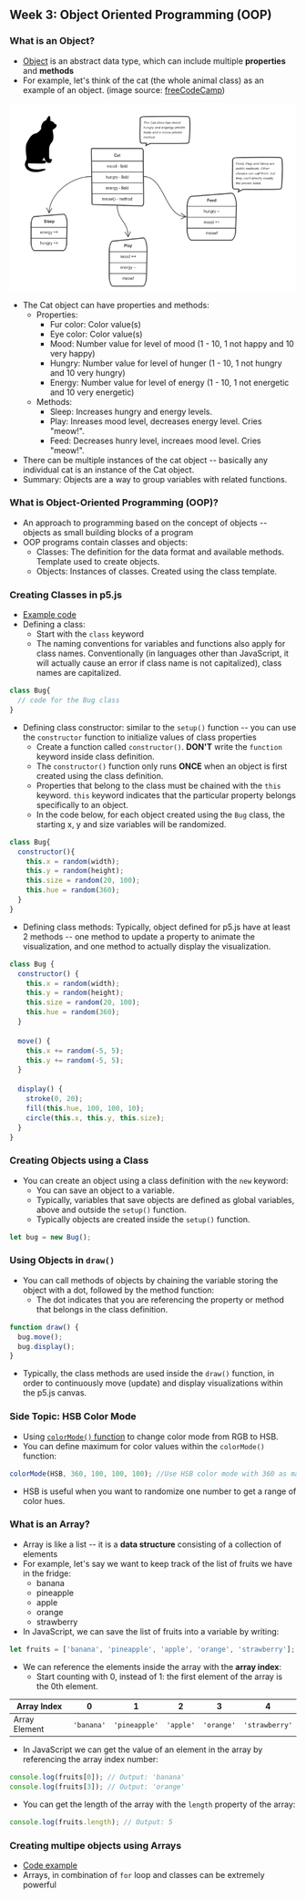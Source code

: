 ## Week 3: Object Oriented Programming (OOP)

### What is an Object?

* [Object](https://en.wikipedia.org/wiki/Object_(computer_science)) is an abstract data type, which can include multiple **properties** and **methods**
* For example, let's think of the cat (the whole animal class) as an example of an object. (image source: [freeCodeCamp](https://www.freecodecamp.org/news/object-oriented-programming-concepts-21bb035f7260/))

![Diagram of objects in programming explained using the cat as an example](_img/cat-oop.png)

* The Cat object can have properties and methods:
  * Properties:
    * Fur color: Color value(s)
    * Eye color: Color value(s)
    * Mood: Number value for level of mood (1 - 10, 1 not happy and 10 very happy)
    * Hungry: Number value for level of hunger (1 - 10, 1 not hungry and 10 very hungry)
    * Energy: Number value for level of energy (1 - 10, 1 not energetic and 10 very energetic)
  * Methods:
    * Sleep: Increases hungry and energy levels.
    * Play: Inreases mood level, decreases energy level. Cries "meow!".
    * Feed: Decreases hunry level, increaes mood level. Cries "meow!".
* There can be multiple instances of the cat object -- basically any individual cat is an instance of the Cat object.
* Summary: Objects are a way to group variables with related functions.

### What is Object-Oriented Programming (OOP)?

* An approach to programming based on the concept of objects -- objects as small building blocks of a program
* OOP programs contain classes and objects:
  * Classes: The definition for the data format and available methods. Template used to create objects.
  * Objects: Instances of classes. Created using the class template.

### Creating Classes in p5.js

* [Example code](https://editor.p5js.org/js6450/sketches/pChh4RQzm)
* Defining a class:
  * Start with the `class` keyword
  * The naming conventions for variables and functions also apply for class names. Conventionally (in languages other than JavaScript, it will actually cause an error if class name is not capitalized), class names are capitalized.

```js
class Bug{
  // code for the Bug class
}	
```

* Defining class constructor: similar to the `setup()` function -- you can use the `constructor` function to initialize values of class properties
  * Create a function called `constructor()`. **DON'T** write the `function` keyword inside class definition.
  * The `constructor()` function only runs **ONCE** when an object is first created using the class definition.
  * Properties that belong to the class must be chained with the `this` keyword. `this` keyword indicates that the particular property belongs specifically to an object.
  * In the code below, for each object created using the `Bug` class, the starting x, y and size variables will be randomized.

```js
class Bug{
  constructor(){
    this.x = random(width);
    this.y = random(height);
    this.size = random(20, 100);
    this.hue = random(360);
  }
}
```

* Defining class methods: Typically, object defined for p5.js have at least 2 methods -- one method to update a property to animate the visualization, and one method to actually display the visualization.

```js
class Bug {
  constructor() {
    this.x = random(width);
    this.y = random(height);
    this.size = random(20, 100);
    this.hue = random(360);
  }

  move() {
    this.x += random(-5, 5);
    this.y += random(-5, 5);
  }

  display() {
    stroke(0, 20);
    fill(this.hue, 100, 100, 10);
    circle(this.x, this.y, this.size);
  }
}
```

### Creating Objects using a Class

* You can create an object using a class definition with the `new` keyword:
  * You can save an object to a variable.
  * Typically, variables that save objects are defined as global variables, above and outside the `setup()` function.
  * Typically objects are created inside the `setup()` function.

```js
let bug = new Bug();
```

### Using Objects in `draw()`

* You can call methods of objects by chaining the variable storing the object with a dot, followed by the method function:
  * The dot indicates that you are referencing the property or method that belongs in the class definition.

```js
function draw() {
  bug.move();
  bug.display();
}
```

* Typically, the class methods are used inside the `draw()` function, in order to continuously move (update) and display visualizations within the p5.js canvas.

### Side Topic: HSB Color Mode

* Using [`colorMode()` function](https://p5js.org/reference/#/p5/colorMode) to change color mode from RGB to HSB.
* You can define maximum for color values within the `colorMode()` function:

```js
colorMode(HSB, 360, 100, 100, 100); //Use HSB color mode with 360 as maximum of hue, 100 as maximum of saturation, brightness and opacity.
```

* HSB is useful when you want to randomize one number to get a range of color hues.

### What is an Array?

* Array is like a list -- it is a **data structure** consisting of a collection of elements
* For example, let's say we want to keep track of the list of fruits we have in the fridge: 
  * banana
  * pineapple
  * apple
  * orange
  * strawberry
* In JavaScript, we can save the list of fruits into a variable by writing:

```js
let fruits = ['banana', 'pineapple', 'apple', 'orange', 'strawberry'];
```

* We can reference the elements inside the array with the **array index**:
  * Start counting with 0, instead of 1: the first element of the array is the 0th element.

| Array Index   | 0          | 1             | 2         | 3          | 4              |
| ------------- | ---------- | ------------- | --------- | ---------- | -------------- |
| Array Element | `'banana'` | `'pineapple'` | `'apple'` | `'orange'` | `'strawberry'` |

* In JavaScript we can get the value of an element in the array by referencing the array index number:

```js
console.log(fruits[0]); // Output: 'banana'
console.log(fruits[3]); // Output: 'orange'
```

* You can get the length of the array with the `length` property of the array:

```js
console.log(fruits.length); // Output: 5
```

### Creating multipe objects using Arrays

* [Code example](https://editor.p5js.org/js6450/sketches/H0jydV8Uu)
* Arrays, in combination of `for` loop and classes can be extremely powerful
